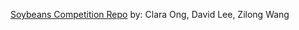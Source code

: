 [Soybeans Competition Repo](https://github.com/Runespear/SoybeanProject4741)
by: Clara Ong, David Lee, Zilong Wang
